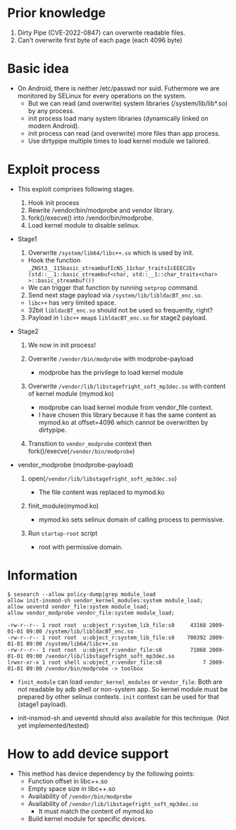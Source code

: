 # Prior knowledge
1. Dirty Pipe (CVE-2022-0847) can overwrite readable files.
2. Can't overwrite first byte of each page (each 4096 byte)

# Basic idea
- On Android, there is neither /etc/passwd nor suid. Futhermore we are monitored by SELinux for every operations on the system.
    - But we can read (and overwrite) system libraries (/system/lib/lib\*.so) by any process.
    - init process load many system libraries (dynamically linked on modern Android).
    - init process can read (and overwrite) more files than app process.
    - Use dirtypipe multiple times to load kernel module we tailored.

# Exploit process
- This exploit comprises following stages.
    1. Hook init process
    2. Rewrite /vendor/bin/modprobe and vendor library.
    3. fork()/execve() into /vendor/bin/modprobe.
    4. Load kernel module to disable selinux.

- Stage1
  1. Overwrite `/system/lib64/libc++.so` which is used by init.
    - Hook the function `_ZNSt3__115basic_streambufIcNS_11char_traitsIcEEEC2Ev (std::__1::basic_streambuf<char, std::__1::char_traits<char> >::basic_streambuf())`
    - We can trigger that function by running `setprop` command.

  2. Send next stage payload via `/system/lib/libldacBT_enc.so`.
    - `libc++` has very limited space.
    - 32bit `libldacBT_enc.so` should not be used so frequently, right?

  3. Payload in `libc++` `mmap`s `libldacBT_enc.so` for stage2 payload.

- Stage2
  1. We now in init process!

  2. Overwrite `/vendor/bin/modprobe` with modprobe-payload
      - modprobe has the privilege to load kernel module

  3. Overwrite `/vendor/lib/libstagefright_soft_mp3dec.so` with content of kernel module (mymod.ko)
      - modprobe can load kernel module from vendor_file context.
      - I have chosen this library because it has the same content as mymod.ko at offset=4096 which cannot be overwritten by dirtypipe.

  4. Transition to `vendor_modprobe` context then fork()/execve(`/vendor/bin/modprobe`)

- vendor\_modprobe (modprobe-payload)
  1. open(`/vendor/lib/libstagefright_soft_mp3dec.so`)
      - The file content was replaced to mymod.ko

  2. finit\_module(mymod.ko)
      - mymod.ko sets selinux domain of calling process to permissive.

  3. Run `startup-root` script
      - root with permissive domain.

# Information
```
$ sesearch --allow policy-dump|grep module_load
allow init-insmod-sh vendor_kernel_modules:system module_load;
allow ueventd vendor_file:system module_load;
allow vendor_modprobe vendor_file:system module_load;

-rw-r--r-- 1 root root  u:object_r:system_lib_file:s0     43168 2009-01-01 09:00 /system/lib/libldacBT_enc.so
-rw-r--r-- 1 root root  u:object_r:system_lib_file:s0    700392 2009-01-01 09:00 /system/lib64/libc++.so
-rw-r--r-- 1 root root  u:object_r:vendor_file:s0         71068 2009-01-01 09:00 /vendor/lib/libstagefright_soft_mp3dec.so
lrwxr-xr-x 1 root shell u:object_r:vendor_file:s0             7 2009-01-01 09:00 /vendor/bin/modprobe -> toolbox
```

- `finit_module` can load `vendor_kernel_modules` or `vendor_file`. Both are not readable by adb shell or non-system app. So kernel module must be prepared by other selinux contexts. `init` context can be used for that (stage1 payload).

- init-insmod-sh and ueventd should also available for this technique. (Not yet implemented/tested)

# How to add device support
- This method has device dependency by the following points:
    - Function offset in libc++.so
    - Empty space size in libc++.so
    - Availability of `/vendor/bin/modprobe`
    - Availability of `/vendor/lib/libstagefright_soft_mp3dec.so`
        - It must match the content of mymod.ko
    - Build kernel module for specific devices.



